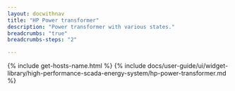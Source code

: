 ```yaml
---
layout: docwithnav
title: "HP Power transformer"
description: "Power transformer with various states."
breadcrumbs: "true"
breadcrumbs-steps: "2"

---
```

{% include get-hosts-name.html %}
{% include docs/user-guide/ui/widget-library/high-performance-scada-energy-system/hp-power-transformer.md %}
